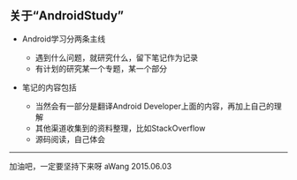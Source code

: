 ## 关于“AndroidStudy”

- Android学习分两条主线
	- 遇到什么问题，就研究什么，留下笔记作为记录
	- 有计划的研究某一个专题，某一个部分

- 笔记的内容包括
	- 当然会有一部分是翻译Android Developer上面的内容，再加上自己的理解
	- 其他渠道收集到的资料整理，比如StackOverflow
	- 源码阅读，自己体会

---

加油吧，一定要坚持下来呀
aWang
2015.06.03
